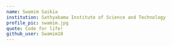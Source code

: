 ```yaml
---
name: Swamim Saikia
institution: Sathyabama Institute of Science and Technology
profile_pic: swamim.jpg
quote: Code for life!
github_user: Swamim18
---
```


